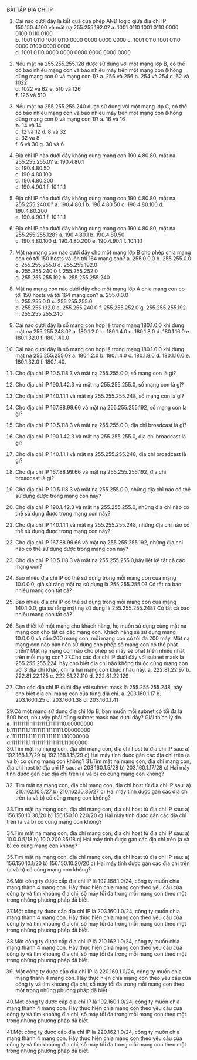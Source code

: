 ﻿BÀI  TẬP ĐỊA CHỈ IP
1. Cái nào dưới đây là kết quả của phép AND logic giữa địa chỉ IP 150.150.4.100 và mặt nạ 255.255.192.0?
a.   1001 0110 1001 0110 0000 0100 0110 0100  
**b**.   1001 0110 1001 0110 0000 0000 0000 0000 
c.   1001 0110 1001 0110 0000 0100 0000 0000 	
d.   1001 0110 0000 0000 0000 0000 0000 0000
2. Nếu mặt nạ 255.255.255.128 được sử dụng với một mạng lớp  B, có thể có bao nhiêu mạng con và bao nhiêu máy trên một mạng con (không dùng mạng con 0 và mạng con 1)?
a.  256 và 256
b.  254 và 254
c.  62 và 1022  
d. 1022 và 62
e.   510 và 126  
**f.**   126 và 510
3. Nếu mặt nạ 255.255.255.240 được sử dụng với một mạng lớp  C, có thể có bao nhiêu mạng con và bao nhiêu máy trên một mạng con (không dùng mạng con 0 và mạng con 1)?
a.   16 và 16  
**b.**   14 và  14  
 c.   12 và  12 
d.   8 và 32	
e.   32 và  8	
f.   6 và  30
g.   30 và  6
4. Địa chỉ IP nào dưới đây không cùng mạng con 190.4.80.80, mặt nạ 255.255.255.0? 
a. 190.4.80.1  
b.   190.4.80.50  
c. 190.4.80.100  
d.   190.4.80.200	
e.   190.4.90.1	
f.   10.1.1.1
5. Địa chỉ IP nào dưới đây không cùng mạng con 190.4.80.80, mặt nạ 255.255.240.0? 
a.   190.4.80.1 
b.   190.4.80.50
c. 190.4.80.100
d.   190.4.80.200    
e.   190.4.90.1	
f.   10.1.1.1
6. Địa chỉ IP nào dưới đây không cùng mạng con 190.4.80.80, mặt nạ 255.255.255.128?
a.   190.4.80.1	
b.   190.4.80.50 	
c.   190.4.80.100
d.   190.4.80.200 
e.   190.4.90.1	
f.   10.1.1.1
7. Mặt nạ mạng con nào dưới đây cho một mạng lớp B cho phép chia mạng con có tới 150 hosts và lên tới 164 mạng con?
a.   255.0.0.0
b.   255.255.0.0 
c.   255.255.255.0
d.   255.255.192.0  
**e.**   255.255.240.0 
f.   255.255.252.0    
g.   255.255.255.192
h.   255.255.255.240
8. Mặt nạ mạng con nào dưới đây cho một mạng lớp A chia mạng con co tới 150 hosts và tới 164 mạng con?
a.   255.0.0.0	
b.   255.255.0.0
c.   255.255.255.0 	
d.   255.255.192.0 
e.   255.255.240.0 
f.   255.255.252.0
g.   255.255.255.192
h.   255.255.255.240
9. Cái nào dưới đây là số mạng con hợp lệ trong mạng 180.1.0.0 khi dùng mặt nạ 255.255.248.0?
a.   180.1.2.0 	b.   180.1.4.0 	c.   180.1.8.0 d.   180.1.16.0 		e.   180.1.32.0 	f.   180.1.40.0

10. Cái nào dưới đây là số mạng con hợp lệ trong mạng 180.1.0.0 khi dùng mặt nạ 255.255.255.0?
a.   180.1.2.0 	b.   180.1.4.0  c.   180.1.8.0 	d.   180.1.16.0  e.   180.1.32.0 		f.   180.1.40.

11. Cho địa chỉ IP 10.5.118.3 và mặt nạ 255.255.0.0, số mạng con là gì?
12. Cho địa chỉ IP 190.1.42.3 và mặt nạ 255.255.255.0, số mạng con là gì?
13. Cho địa chỉ IP 140.1.1.1 và mặt nạ 255.255.255.248, số mạng con là gì?
14. Cho địa chỉ IP 167.88.99.66 và mặt nạ 255.255.255.192, số mạng con là gì?
15. Cho địa chỉ IP 10.5.118.3 và mặt nạ 255.255.0.0, địa chỉ broadcast là gì?
16. Cho địa chỉ IP 190.1.42.3 và mặt nạ 255.255.255.0, địa chỉ broadcast là gì?
17. Cho địa chỉ IP 140.1.1.1 và mặt nạ 255.255.255.248, địa chỉ broadcast là gì?
18. Cho địa chỉ IP 167.88.99.66 và mặt nạ 255.255.255.192, địa chỉ broadcast là gì?
19. Cho địa chỉ IP 10.5.118.3 và mặt nạ 255.255.0.0, những địa chỉ nào có thể sử dụng được trong mạng con này?
20. Cho địa chỉ IP 190.1.42.3 và mặt nạ 255.255.255.0, những địa chỉ nào có thể sử dụng được trong mạng con này?
21. Cho địa chỉ IP 140.1.1.1 và mặt nạ 255.255.255.248, những địa chỉ nào có thể sử dụng được trong mạng con này?
22. Cho địa chỉ IP 167.88.99.66 và mặt nạ 255.255.255.192, những địa chỉ nào có thể sử dụng được trong mạng con này?
23. Cho địa chỉ IP 10.5.118.3 và mặt nạ 255.255.255.0,hãy liệt kê tất cả các mạng con?
24. Bao nhiêu địa chỉ IP có thể sử dụng trong mỗi mạng con của mạng 10.0.0.0, giả sử rằng mặt nạ sử dụng là 255.255.255.0? Có tất cả bao nhiêu mạng con tất cả?
25. Bao nhiêu địa chỉ IP có thể sử dụng trong mỗi mạng con của mạng 140.1.0.0, giả sử rằng mặt nạ sử dụng là 255.255.255.248? Có tất cả bao nhiêu mạng con tất cả?
26. Bạn thiết kế một mạng cho khách hàng, họ muốn sử dụng cùng mặt nạ mạng con cho tất cả các mạng con. Khách hàng sẽ sử dụng mạng 10.0.0.0 và cần 200 mạng con, mỗi mạng con có tối đa 200 máy. Mặt nạ mạng con nào bạn nên sử dụng cho phép số mạng con có thể phát triển? Mặt nạ mạng con nào cho phép số máy sẽ phát triển nhiều nhất trên mỗi mạng con?
27.Cho các địa chỉ IP dưới đây với subnet mask là 255.255.255.224, hãy cho biết địa chỉ nào không thuộc cùng mạng con với 3 địa chỉ khác, chỉ ra hai mạng con khác nhau này.
a. 222.81.22.97	b. 222.81.22.125 c. 222.81.22.110 d. 222.81.22.129
28. Cho các địa chỉ IP dưới đây với subnet mask là 255.255.255.248, hãy cho biết địa chỉ mạng con của từng địa chỉ.
a. 203.160.1.17
b. 203.160.1.25
c. 203.160.1.38
d. 203.160.1.41

29.Có một mạng sử dụng địa chỉ lớp B, bạn muốn mỗi subnet có tối đa là 500 host, như vậy phải dùng subnet mask nào dưới đây? Giải thích lý do.  
**a.** 11111111.11111111.11111110.00000000  
b.11111111.11111111.11111111.00000000  
c.11111111.11111111.11111111.10000000  
d.11111111.11111111.11111111.11000000  
30.Tìm mặt nạ mạng con, địa chỉ mạng con, địa chỉ host từ địa chỉ IP sau:
a)	192.168.1.7/29
b)	192.168.1.15/29
c)	Hai máy tính được gán các địa chỉ trên (a và b) có cùng mạng con không?
31.Tìm mặt nạ mạng con, địa chỉ mạng con, địa chỉ host từ địa chỉ IP sau:
a)	203.160.1.5/28
b)	203.160.1.17/28
c)	Hai máy tính được gán các địa chỉ trên (a và b) có cùng mạng con không?

32. Tìm mặt nạ mạng con, địa chỉ mạng con, địa chỉ host từ địa chỉ IP sau:
a)	210.162.10.5/27
b)	210.162.10.35/27
c)	Hai máy tính được gán các  địa chỉ trên (a và b) có cùng mạng con không?

33.Tìm mặt nạ mạng con, địa chỉ mạng con, địa chỉ host từ địa chỉ IP sau:
a)	156.150.10.30/20
b)	156.150.10.220/20
c)	Hai máy tính được gán các  địa chỉ trên (a và b) có cùng mạng con không?

34.Tìm mặt nạ mạng con, địa chỉ mạng con, địa chỉ host từ địa chỉ IP sau:
a)	10.0.0.5/18
b)	10.0.200.35/18
c)	Hai máy tính được gán các  địa chỉ trên (a và b) có cùng mạng con không?

35.Tìm mặt nạ mạng con, địa chỉ mạng con, địa chỉ host từ địa chỉ IP sau:
a) 156.150.10.1/20
b) 156.150.10.20/20
c)  Hai máy tính được gán các  địa chỉ trên (a và b) có cùng mạng con không?

36.Một công ty được cấp địa chỉ IP là 192.168.1.0/24, công ty muốn chia mạng thành 4 mạng con. Hãy thực hiện chia mạng con theo yêu cầu của công ty và tìm khoảng địa chỉ, số máy tối đa trong mỗi mạng con theo một trong những phương pháp đã biết.

37.Một công ty được cấp địa chỉ IP là 203.160.1.0/24, công ty muốn chia mạng thành 4 mạng con. Hãy thực hiện chia mạng con theo yêu cầu của công ty và tìm khoảng địa chỉ, số máy tối đa trong mỗi mạng con theo một trong những phương pháp đã biết.

38.Một công ty được cấp địa chỉ IP là 210.162.1.0/24, công ty muốn chia mạng thành 4 mạng con. Hãy thực hiện chia mạng con theo yêu cầu của công ty và tìm khoảng địa chỉ, số máy tối đa trong mỗi mạng con theo một trong những phương pháp đã biết.

39. Một công ty được cấp địa chỉ IP là 220.160.1.0/24, công ty muốn chia mạng thành 4 mạng con. Hãy thực hiện chia mạng con theo yêu cầu của công ty và tìm khoảng địa chỉ, số máy tối đa trong mỗi mạng con theo một trong những phương pháp đã biết.

40.Một công ty được cấp địa chỉ IP là 192.160.1.0/24, công ty muốn chia mạng thành 4 mạng con. Hãy thực hiện chia mạng con theo yêu cầu của công ty và tìm khoảng địa chỉ, số máy tối đa trong mỗi mạng con theo một trong những phương pháp đã biết.

41.Một công ty được cấp địa chỉ IP là 220.162.1.0/24, công ty muốn chia mạng thành 4 mạng con. Hãy thực hiện chia mạng con theo yêu cầu của công ty và tìm khoảng địa chỉ, số máy tối đa trong mỗi mạng con theo một trong những phương pháp đã biết.

